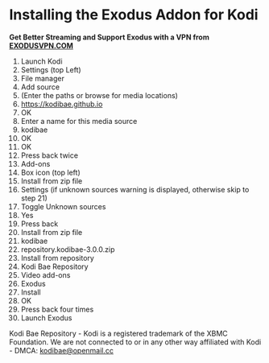 # Installing the Exodus Addon for Kodi

<b>Get Better Streaming and Support Exodus with a VPN from <a href="https://www.exodusvpn.com/">EXODUSVPN.COM</a></b>

1. Launch Kodi
2. Settings (top Left)
3. File manager
4. Add source
5. <None> (Enter the paths or browse for media locations)
6. https://kodibae.github.io
7. OK
8. Enter a name for this media source
9. kodibae
10. OK
11. OK
12. Press back twice
13. Add-ons
14. Box icon (top left)
15. Install from zip file
16. Settings (if unknown sources warning is displayed, otherwise skip to step 21)
17. Toggle Unknown sources
18. Yes
19. Press back
20. Install from zip file
21. kodibae
22. repository.kodibae-3.0.0.zip
23. Install from repository
24. Kodi Bae Repository
25. Video add-ons
26. Exodus
27. Install
28. OK
29. Press back four times
30. Launch Exodus

Kodi Bae Repository - Kodi is a registered trademark of the XBMC Foundation. We are not connected to or in any other way affiliated with Kodi - DMCA: kodibae@openmail.cc
